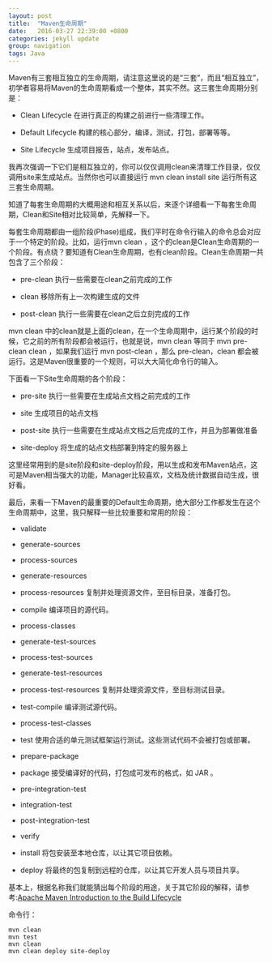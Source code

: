 ```yaml
---
layout: post
title:  "Maven生命周期"
date:   2016-03-27 22:39:00 +0800
categories: jekyll update
group: navigation
tags: Java
---
```


Maven有三套相互独立的生命周期，请注意这里说的是“三套”，而且“相互独立”，初学者容易将Maven的生命周期看成一个整体，其实不然。这三套生命周期分别是：

- Clean Lifecycle 在进行真正的构建之前进行一些清理工作。

- Default Lifecycle 构建的核心部分，编译，测试，打包，部署等等。

- Site Lifecycle 生成项目报告，站点，发布站点。

我再次强调一下它们是相互独立的，你可以仅仅调用clean来清理工作目录，仅仅调用site来生成站点。当然你也可以直接运行 mvn clean install site 运行所有这三套生命周期。

知道了每套生命周期的大概用途和相互关系以后，来逐个详细看一下每套生命周期，Clean和Site相对比较简单，先解释一下。

每套生命周期都由一组阶段(Phase)组成，我们平时在命令行输入的命令总会对应于一个特定的阶段。比如，运行mvn clean ，这个的clean是Clean生命周期的一个阶段。有点绕？要知道有Clean生命周期，也有clean阶段。Clean生命周期一共包含了三个阶段：

- pre-clean  执行一些需要在clean之前完成的工作

- clean  移除所有上一次构建生成的文件

- post-clean  执行一些需要在clean之后立刻完成的工作

mvn clean 中的clean就是上面的clean，在一个生命周期中，运行某个阶段的时候，它之前的所有阶段都会被运行，也就是说，mvn clean 等同于 mvn pre-clean clean ，如果我们运行 mvn post-clean ，那么 pre-clean，clean 都会被运行。这是Maven很重要的一个规则，可以大大简化命令行的输入。

下面看一下Site生命周期的各个阶段：

- pre-site     执行一些需要在生成站点文档之前完成的工作

- site    生成项目的站点文档

- post-site     执行一些需要在生成站点文档之后完成的工作，并且为部署做准备

- site-deploy     将生成的站点文档部署到特定的服务器上

这里经常用到的是site阶段和site-deploy阶段，用以生成和发布Maven站点，这可是Maven相当强大的功能，Manager比较喜欢，文档及统计数据自动生成，很好看。

最后，来看一下Maven的最重要的Default生命周期，绝大部分工作都发生在这个生命周期中，这里，我只解释一些比较重要和常用的阶段：

- validate

- generate-sources

- process-sources

- generate-resources

- process-resources     复制并处理资源文件，至目标目录，准备打包。

- compile     编译项目的源代码。

- process-classes

- generate-test-sources

- process-test-sources

- generate-test-resources

- process-test-resources     复制并处理资源文件，至目标测试目录。

- test-compile     编译测试源代码。

- process-test-classes

- test     使用合适的单元测试框架运行测试。这些测试代码不会被打包或部署。

- prepare-package

- package     接受编译好的代码，打包成可发布的格式，如 JAR 。

- pre-integration-test

- integration-test

- post-integration-test

- verify

- install     将包安装至本地仓库，以让其它项目依赖。

- deploy     将最终的包复制到远程的仓库，以让其它开发人员与项目共享。

基本上，根据名称我们就能猜出每个阶段的用途，关于其它阶段的解释，请参考:[Apache Maven Introduction to the Build Lifecycle](http://maven.apache.org/guides/introduction/introduction-to-the-lifecycle.html)

命令行：

```maven
mvn clean
mvn test
mvn clean
mvn clean deploy site-deploy
```
